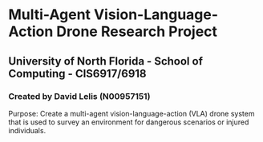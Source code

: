 # Multi-Agent Vision-Language-Action Drone Research Project
## University of North Florida - School of Computing - CIS6917/6918 
### Created by David Lelis (N00957151)

Purpose: Create a multi-agent vision-language-action (VLA) drone system that is used to survey an environment for dangerous scenarios or injured individuals.
